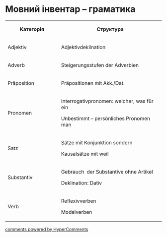 <div id="hypercomments_widget" class="js-hypercomments-widget invisible"></div>

# Мовний інвентар – граматика

<table>
<tbody>
<tr>
<td style="text-align: center;" width="217">
<p><strong>Категорія</strong></p>
</td>
<td style="text-align: center;" width="444">
<p><strong>Структура</strong></p>
</td>
</tr>
<tr>
<td width="217">
<p>Adjektiv</p>
</td>
<td width="444">
<p>Adjektivdeklination</p>
</td>
</tr>
<tr>
<td width="217">
<p>Adverb</p>
</td>
<td width="444">
<p>Steigerungsstufen der Adverbien</p>
</td>
</tr>
<tr>
<td width="217">
<p>Pr&auml;position</p>
</td>
<td width="444">
<p>Pr&auml;positionen mit Akk./Dat.</p>
</td>
</tr>
<tr>
<td width="217">
<p>Pronomen</p>
</td>
<td width="444">
<p>Interrogativpronomen: welcher, was f&uuml;r ein</p>
<p>Unbestimmt &ndash; pers&ouml;nliches Pronomen man</p>
</td>
</tr>
<tr>
<td width="217">
<p>Satz</p>
</td>
<td width="444">
<p>S&auml;tze mit Konjunktion sondern</p>
<p>Kausals&auml;tze mit weil&nbsp;</p>
</td>
</tr>
<tr>
<td width="217">
<p>Substantiv</p>
</td>
<td width="444">
<p>Gebrauch&nbsp; der Substantive ohne Artikel</p>
<p>Deklination: Dativ</p>
</td>
</tr>
<tr>
<td width="217">
<p>Verb</p>
</td>
<td width="444">
<p>Reflexivverben</p>
<p>Modalverben</p>
</td>
</tr>
</tbody>
</table>

<div class="js-hypercomments-container">
    <a href="http://hypercomments.com" class="hc-link" title="comments widget">comments powered by HyperComments</a>
</div>